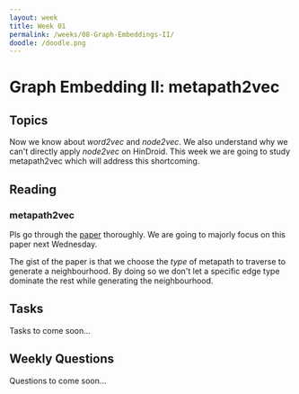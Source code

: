 ```yaml
---
layout: week
title: Week 01
permalink: /weeks/08-Graph-Embeddings-II/
doodle: /doodle.png
---
```


# Graph Embedding II: metapath2vec

## Topics

Now we know about *word2vec* and *node2vec*. We also understand why we can't directly apply *node2vec* on HinDroid. This week we are going to study metapath2vec which will address this shortcoming.

## Reading

### metapath2vec
Pls go through the [paper](https://ericdongyx.github.io/papers/KDD17-dong-chawla-swami-metapath2vec.pdf) thoroughly. We are going to majorly focus on this paper next Wednesday.

The gist of the paper is that we choose the *type* of metapath to traverse to generate a neighbourhood. By doing so we don't let a specific edge type dominate the rest while generating the neighbourhood.

## Tasks

Tasks to come soon...

## Weekly Questions

Questions to come soon...